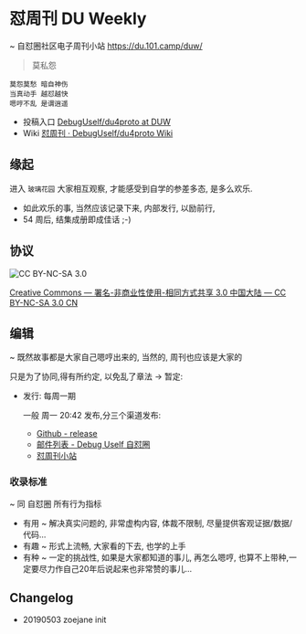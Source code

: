 # 怼周刊 DU Weekly
~ 自怼圈社区电子周刊小站 https://du.101.camp/duw/

> 莫私怨

    莫怨莫愁 暗自神伤
    当真动手 越怼越快
    嗯哼不乱 是谓逍遥

- 投稿入口 [DebugUself/du4proto at DUW](https://github.com/DebugUself/du4proto/tree/DUW)
- Wiki [怼周刊 · DebugUself/du4proto Wiki](https://github.com/DebugUself/du4proto/wiki/DUWeekly)

## 缘起

进入 `玻璃花园` 大家相互观察, 才能感受到自学的参差多态, 是多么欢乐.

- 如此欢乐的事, 当然应该记录下来, 内部发行, 以励前行,
- 54 周后, 结集成册即成佳话 ;-)

## 协议
![CC BY-NC-SA 3.0](https://licensebuttons.net/l/by-nc-sa/3.0/80x15.png)

[Creative Commons — 署名-非商业性使用-相同方式共享 3.0 中国大陆 — CC BY-NC-SA 3.0 CN](https://creativecommons.org/licenses/by-nc-sa/3.0/cn/)

## 编辑

~ 既然故事都是大家自己嗯哼出来的, 当然的, 周刊也应该是大家的

只是为了协同,得有所约定, 以免乱了章法 -> 暂定:

- 发行: 每周一期
    
    一般 周一 20:42 发布,分三个渠道发布:

    + [Github - release](https://github.com/DebugUself/du4proto/releases)
    + [邮件列表 - Debug Uself 自怼圈](https://groups.google.com/forum/#!forum/debuguself)
    + [怼周刊小站](https://du.101.camp/duw/)


### 收录标准

~ 同 自怼圈 所有行为指标

- 有用 ~ 解决真实问题的, 非常虚构内容, 体裁不限制, 尽量提供客观证据/数据/代码...
- 有趣 ~ 形式上流畅, 大家看的下去, 也学的上手
- 有种 ~ 一定的挑战性, 如果是大家都知道的事儿, 再怎么嗯哼, 也算不上带种,一定要尽力作自己20年后说起来也非常赞的事儿...

## Changelog

- 20190503 zoejane init
